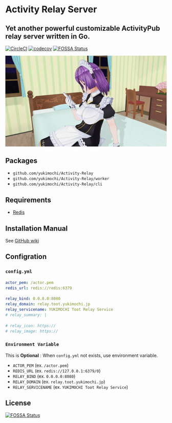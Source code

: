 # Activity Relay Server

## Yet another powerful customizable ActivityPub relay server written in Go.

[![CircleCI](https://circleci.com/gh/yukimochi/Activity-Relay.svg?style=svg)](https://circleci.com/gh/yukimochi/Activity-Relay)
[![codecov](https://codecov.io/gh/yukimochi/Activity-Relay/branch/master/graph/badge.svg)](https://codecov.io/gh/yukimochi/Activity-Relay)
[![FOSSA Status](https://app.fossa.io/api/projects/git%2Bgithub.com%2Fyukimochi%2FActivity-Relay.svg?type=shield)](https://app.fossa.io/projects/git%2Bgithub.com%2Fyukimochi%2FActivity-Relay?ref=badge_shield)

![Powered by Ayame](docs/ayame.png)

## Packages

 - `github.com/yukimochi/Activity-Relay`
 - `github.com/yukimochi/Activity-Relay/worker`
 - `github.com/yukimochi/Activity-Relay/cli`

## Requirements

 - [Redis](https://github.com/antirez/redis)

## Installation Manual

See [GitHub wiki](https://github.com/yukimochi/Activity-Relay/wiki)

## Configration

### `config.yml`

```yaml config.yml
actor_pem: /actor.pem
redis_url: redis://redis:6379

relay_bind: 0.0.0.0:8080
relay_domain: relay.toot.yukimochi.jp
relay_servicename: YUKIMOCHI Toot Relay Service
# relay_summary: |

# relay_icon: https://
# relay_image: https://
```

### `Environment Variable`

 This is **Optional** : When `config.yml` not exists, use environment variable.

 - `ACTOR_PEM` (ex. `/actor.pem`)
 - `REDIS_URL` (ex. `redis://127.0.0.1:6379/0`)
 - `RELAY_BIND` (ex. `0.0.0.0:8080`)
 - `RELAY_DOMAIN` (ex. `relay.toot.yukimochi.jp`)
 - `RELAY_SERVICENAME` (ex. `YUKIMOCHI Toot Relay Service`)

## License
[![FOSSA Status](https://app.fossa.io/api/projects/git%2Bgithub.com%2Fyukimochi%2FActivity-Relay.svg?type=large)](https://app.fossa.io/projects/git%2Bgithub.com%2Fyukimochi%2FActivity-Relay?ref=badge_large)